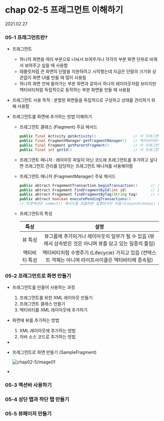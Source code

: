 

# chap 02-5 프래그먼트 이해하기

2021.02.27



### 05-1 프래그먼트란?

* 프래그먼트

  * 하나의 화면을 여러 부분으로 나눠서 보여주거나 각각의 부분 화면 단위로 바꿔서 보여주고 싶을 때 사용함
  * 태블릿처럼 큰 화면의 단말을 지원하려고 시작했는데 지금은 단말의 크기와 상관없이 화면 UI를 만들 때 많이 사용됨
  * 하나의 화면 안에 들어가는 부분 화면과 같아서 하나의 레이아웃처럼 보이지만 액티비티처럼 독립적으로 동작하는 부분 화면을 만들 때 사용됨 

* 프래그먼트 사용 목적 : 분할된 화면들을 독립적으로 구성하고 상태를 관리하기 위해 사용함

* 프래그먼트를 화면에 추가하는 방법 이해하기

  * 프래그먼트 클래스 (Flagment) 주요 메서드

    ```java
    public final Activity getActivity()					// 이 프래그먼트를 포함하는 액티비티를 반홤함
    public final FragmentManager getFragmentManager()	// 액티비티에서 프래그먼트 객체들과 의사소통하는 프래그먼트 매니저를 반환함
    public final Fragment getParentFragment()			// 이 프래그먼트를 포함하는 부모가 프래그먼트일 경우 리턴함 (액티비티는 null)
    public final int getId()							// 이 프래그먼트의 ID를 반환함
    ```

  * 프래그먼트 매니저 : 레이아웃 파일이 아닌 코드에 프래그먼트를 추가하고 싶다면 프래그먼트 관리를 담당하는 프래그먼트 매니저를 사용해야함

  * 프래그먼트 매니저 (FragmentManager) 주요 메서드

    ```java
    public abtract FragementTransaction beginTransaction()		// 프래그먼트를 변경하기 위한 트랜잭션을 시작함
    public abtract Fragement findFragmentById(int id)			// ID를 이용해 프래그먼트 객체를 찾음
    public abtract Fragement findFragmentByTag(String tag)		// 태그 정보를 사용해 프래그먼트 객체를 찾음
    public abtract boolean executePendingTransactions()
    // 트랜잭션은 commit() 메서드를 호출하면 실행되지만 비동기(asynchronous) 방식으로 실행되므로 즉시 실행하고 싶다면 메서드를 추가로 호출해야 함
    ```

  * 프래그먼트의 특성

    |     특성      |                             설명                             |
    | :-----------: | :----------------------------------------------------------: |
    |    뷰 특성    | 뷰그룹에 추가되거나 레이아웃의 일부가 될 수 있음 (뷰에서 상속받은 것은 아니며 뷰를 담고 있는 일종의 틀임) |
    | 액티비티 특성 | 액티비티처럼 수명주기 (Lifecycle) 가지고 있음 (컨텍스트 객체는 아니며 라이프사이클은 액티비티에 종속됨) |

### 05-2 프래그먼트로 화면 만들기

* 프래그먼트를 만들어 사용하는 과정

  1. 프래그먼트를 위한 XML 레이아웃 만들기
  2. 프래그먼트 클래스 만들기
  3. 액티비티를 XML 레이아웃에 추가하기

* 화면에 뷰를 추가하는 방법

  1. XML 레이아웃에 추가하는 방법
  2. 자바 소스 코드로 추가하는 방법

* 

* 프래그먼트로 화면 만들기 (SampleFragment)

  ![chap02-5/image01]()

* 

### 05-3 액션바 사용하기

### 05-4 상단 탭과 하단 탭 만들기

### 05-5 뷰페이저 만들기